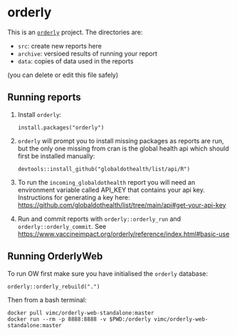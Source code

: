 # orderly

This is an [`orderly`](https://github.com/vimc/orderly) project.  The directories are:

* `src`: create new reports here
* `archive`: versioed results of running your report
* `data`: copies of data used in the reports

(you can delete or edit this file safely)

## Running reports

1. Install `orderly`:
    ```
   install.packages("orderly")
   ```
   
1. `orderly` will prompt you to install missing packages as reports are run, 
but the only one missing from cran is the global health api which should first be installed manually:
    ```
    devtools::install_github("globaldothealth/list/api/R")
    ```

1. To run the `incoming_globaldothealth` report you will need an environment variable called API_KEY 
that contains your api key. Instructions for generating a key here: https://github.com/globaldothealth/list/tree/main/api#get-your-api-key

1. Run and commit reports with `orderly::orderly_run` and `orderly::orderly_commit`. See https://www.vaccineimpact.org/orderly/reference/index.html#basic-use

## Running OrderlyWeb

To run OW first make sure you have initialised the `orderly` database:

    orderly::orderly_rebuild(".")
    
Then from a bash terminal:
```
docker pull vimc/orderly-web-standalone:master
docker run --rm -p 8888:8888 -v $PWD:/orderly vimc/orderly-web-standalone:master
```
